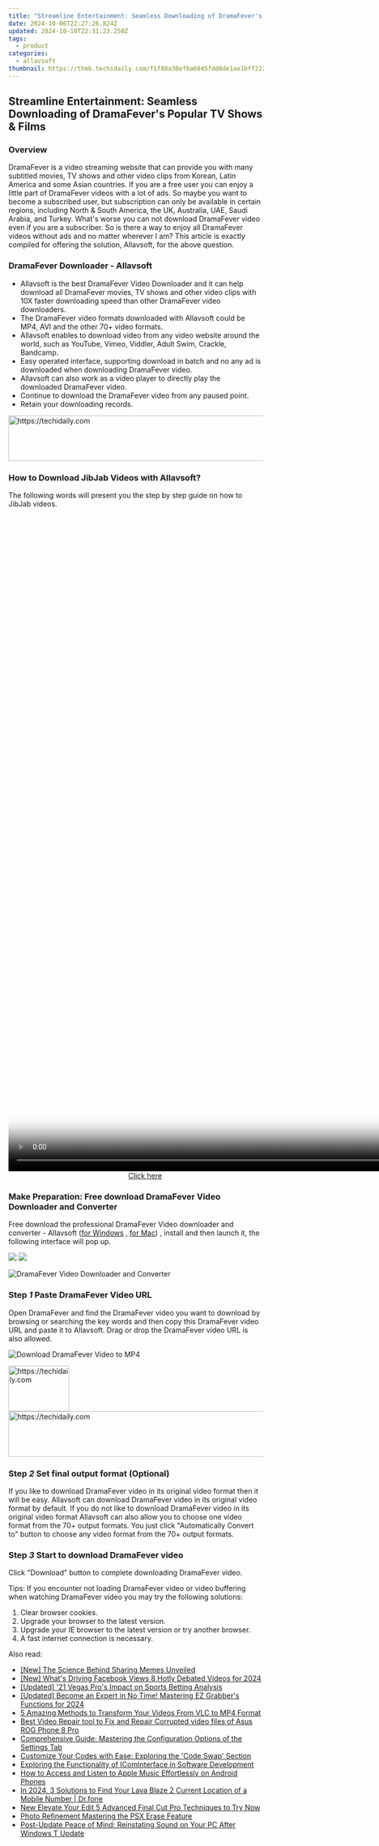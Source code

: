 ```yaml
---
title: "Streamline Entertainment: Seamless Downloading of DramaFever's Popular TV Shows & Films"
date: 2024-10-06T22:27:26.824Z
updated: 2024-10-10T22:31:23.250Z
tags:
  - product
categories:
  - allavsoft
thumbnail: https://thmb.techidaily.com/f1f88a30ef6a6045fdd8de1ae1bff22298ec89fff91a1dcd9baaedda62548cb2.jpg
---
```


## Streamline Entertainment: Seamless Downloading of DramaFever's Popular TV Shows & Films

### Overview

DramaFever is a video streaming website that can provide you with many subtitled movies, TV shows and other video clips from Korean, Latin America and some Asian countries. If you are a free user you can enjoy a little part of DramaFever videos with a lot of ads. So maybe you want to become a subscribed user, but subscription can only be available in certain regions, including North & South America, the UK, Australia, UAE, Saudi Arabia, and Turkey. What's worse you can not download DramaFever video even if you are a subscriber. So is there a way to enjoy all DramaFever videos without ads and no matter wherever I am? This article is exactly compiled for offering the solution, Allavsoft, for the above question.

### DramaFever Downloader - Allavsoft

* Allavsoft is the best DramaFever Video Downloader and it can help download all DramaFever movies, TV shows and other video clips with 10X faster downloading speed than other DramaFever video downloaders.
* The DramaFever video formats downloaded with Allavsoft could be MP4, AVI and the other 70+ video formats.
* Allavsoft enables to download video from any video website around the world, such as YouTube, Vimeo, Viddler, Adult Swim, Crackle, Bandcamp.
* Easy operated interface, supporting download in batch and no any ad is downloaded when downloading DramaFever video.
* Allavsoft can also work as a video player to directly play the downloaded DramaFever video.
* Continue to download the DramaFever video from any paused point.
* Retain your downloading records.

<!-- affiliate ads begin -->
<a href="https://laganoo.pxf.io/c/5597632/1528688/16446" target="_top" id="1528688">
  <img src="//a.impactradius-go.com/display-ad/16446-1528688" border="0" alt="https://techidaily.com" width="728" height="90"/>
</a>
<img height="0" width="0" src="https://laganoo.pxf.io/i/5597632/1528688/16446" style="position:absolute;visibility:hidden;" border="0" />
<!-- affiliate ads end -->

### How to Download JibJab Videos with Allavsoft?

The following words will present you the step by step guide on how to JibJab videos.

<!-- affiliate ads begin -->
<span id="1793213">
					<video width="864" height="1296" style="cursor:pointer"
           poster="//a.impactradius-go.com/display-clicktoplayimage/1793213.png"
           onclick="if(!this.playClicked){this.play();this.setAttribute('controls',true);this.playClicked=true;}">
	   <source src="//a.impactradius-go.com/display-ad/19135-1793213">
	   <img src="//a.impactradius-go.com/display-clicktoplayimage/1793213.png" style="border: none; height: 100%; width: 100%; object-fit: contain">
	</video>
	<div style="width:540px;text-align:center"><a href="javascript:window.open(decodeURIComponent('https%3A%2F%2Ftinyland.pxf.io%2Fc%2F5597632%2F1793213%2F19135'), '_blank');void(0);">Click here</a></div>
</span>
<img height="0" width="0" src="https://imp.pxf.io/i/5597632/1793213/19135" style="position:absolute;visibility:hidden;" border="0" />
<!-- affiliate ads end -->

### Make Preparation: Free download DramaFever Video Downloader and Converter

Free download the professional DramaFever Video downloader and converter - Allavsoft ([for Windows](https://tools.techidaily.com/allavsoft/products/) , [for Mac](https://tools.techidaily.com/allavsoft/products/)) , install and then launch it, the following interface will pop up.

[![](https://www.allavsoft.com/how-to/../images/how-to/free-download-win.jpg)](https://tools.techidaily.com/allavsoft/products/) [![](https://www.allavsoft.com/how-to/../images/how-to/free-download-mac.jpg)](https://tools.techidaily.com/allavsoft/products/)

![DramaFever Video Downloader and Converter](https://www.allavsoft.com/how-to/../images/allavsoft/screen-shot-600.jpg)

### Step _1_ Paste DramaFever Video URL

Open DramaFever and find the DramaFever video you want to download by browsing or searching the key words and then copy this DramaFever video URL and paste it to Allavsoft. Drag or drop the DramaFever video URL is also allowed.

![Download DramaFever Video to MP4](https://www.allavsoft.com/how-to/../images/how-to/download-jibjab-videos/download-jibjab-videos.jpg)

<!-- affiliate ads begin -->
<a href="https://bluettieu.pxf.io/c/5597632/2141680/17091" target="_top" id="2141680">
  <img src="//a.impactradius-go.com/display-ad/17091-2141680" border="0" alt="https://techidaily.com" width="120" height="90"/>
</a>
<img height="0" width="0" src="https://bluettieu.pxf.io/i/5597632/2141680/17091" style="position:absolute;visibility:hidden;" border="0" />
<!-- affiliate ads end -->

<!-- affiliate ads begin -->
<a href="https://aligracehair.sjv.io/c/5597632/1918703/19272" target="_top" id="1918703">
  <img src="//a.impactradius-go.com/display-ad/19272-1918703" border="0" alt="https://techidaily.com" width="728" height="90"/>
</a>
<img height="0" width="0" src="https://aligracehair.sjv.io/i/5597632/1918703/19272" style="position:absolute;visibility:hidden;" border="0" />
<!-- affiliate ads end -->

### Step _2_ Set final output format (Optional)

If you like to download DramaFever video in its original video format then it will be easy. Allavsoft can download DramaFever video in its original video format by default. If you do not like to download DramaFever video in its original video format Allavsoft can also allow you to choose one video format from the 70+ output formats. You just click "Automatically Convert to" button to choose any video format from the 70+ output formats.

### Step _3_ Start to download DramaFever video

Click "Download" button to complete downloading DramaFever video.

Tips: If you encounter not loading DramaFever video or video buffering when watching DramaFever video you may try the following solutions:

1. Clear browser cookies.
2. Upgrade your browser to the latest version.
3. Upgrade your IE browser to the latest version or try another browser.
4. A fast internet connection is necessary.

<ins class="adsbygoogle"
     style="display:block"
     data-ad-format="autorelaxed"
     data-ad-client="ca-pub-7571918770474297"
     data-ad-slot="1223367746"></ins>

<ins class="adsbygoogle"
     style="display:block"
     data-ad-client="ca-pub-7571918770474297"
     data-ad-slot="8358498916"
     data-ad-format="auto"
     data-full-width-responsive="true"></ins>

<span class="atpl-alsoreadstyle">Also read:</span>
<div><ul>
<li><a href="https://some-skills.techidaily.com/new-the-science-behind-sharing-memes-unveiled/"><u>[New] The Science Behind Sharing Memes Unveiled</u></a></li>
<li><a href="https://facebook-video-files.techidaily.com/new-whats-driving-facebook-views-8-hotly-debated-videos-for-2024/"><u>[New] What's Driving Facebook Views 8 Hotly Debated Videos for 2024</u></a></li>
<li><a href="https://article-knowledge.techidaily.com/updated-21-vegas-pros-impact-on-sports-betting-analysis/"><u>[Updated] '21 Vegas Pro's Impact on Sports Betting Analysis</u></a></li>
<li><a href="https://screen-video-capture.techidaily.com/updated-become-an-expert-in-no-time-mastering-ez-grabbers-functions-for-2024/"><u>[Updated] Become an Expert in No Time! Mastering EZ Grabber's Functions for 2024</u></a></li>
<li><a href="https://fox-pages.techidaily.com/5-amazing-methods-to-transform-your-videos-from-vlc-to-mp4-format/"><u>5 Amazing Methods to Transform Your Videos From VLC to MP4 Format</u></a></li>
<li><a href="https://phone-solutions.techidaily.com/best-video-repair-tool-to-fix-and-repair-corrupted-video-files-of-asus-rog-phone-8-pro-by-stellar-video-repair-mobile-video-repair/"><u>Best Video Repair tool to Fix and Repair Corrupted video files of Asus ROG Phone 8 Pro</u></a></li>
<li><a href="https://fox-pages.techidaily.com/comprehensive-guide-mastering-the-configuration-options-of-the-settings-tab/"><u>Comprehensive Guide: Mastering the Configuration Options of the Settings Tab</u></a></li>
<li><a href="https://fox-pages.techidaily.com/customize-your-codes-with-ease-exploring-the-code-swap-section/"><u>Customize Your Codes with Ease: Exploring the 'Code Swap' Section</u></a></li>
<li><a href="https://fox-pages.techidaily.com/exploring-the-functionality-of-icominterface-in-software-development/"><u>Exploring the Functionality of IComInterface in Software Development</u></a></li>
<li><a href="https://fox-pages.techidaily.com/how-to-access-and-listen-to-apple-music-effortlessly-on-android-phones/"><u>How to Access and Listen to Apple Music Effortlessly on Android Phones</u></a></li>
<li><a href="https://android-location-track.techidaily.com/in-2024-3-solutions-to-find-your-lava-blaze-2-current-location-of-a-mobile-number-drfone-by-drfone-virtual-android/"><u>In 2024, 3 Solutions to Find Your Lava Blaze 2 Current Location of a Mobile Number | Dr.fone</u></a></li>
<li><a href="https://video-ai-editor.techidaily.com/new-elevate-your-edit-5-advanced-final-cut-pro-techniques-to-try-now/"><u>New Elevate Your Edit 5 Advanced Final Cut Pro Techniques to Try Now</u></a></li>
<li><a href="https://extra-information.techidaily.com/photo-refinement-mastering-the-psx-erase-feature/"><u>Photo Refinement Mastering the PSX Erase Feature</u></a></li>
<li><a href="https://sound-issues.techidaily.com/post-update-peace-of-mind-reinstating-sound-on-your-pc-after-windows-t-update/"><u>Post-Update Peace of Mind: Reinstating Sound on Your PC After Windows T Update</u></a></li>
</ul></div>

